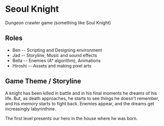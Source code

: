 # Seoul Knight
Dungeon crawler game (something like Soul Knight)

## Roles
* Ben -- Scripting and Designing environment
* Jad -- Storyline, Music and sound effects
* Bella -- Enemies (A* algorithm), Animations
* Hiroshi -- Assets and making pixel arts

## Game Theme / Storyline

A knight has been killed in battle and in his final moments he dreams of his life. But, as death approaches, he starts to see things he doesn't remember, and his memory starts to fight back. Enemies appear, and the dreams get increasingly labyrinthine.

The first level presents our hero in the house where he was born. 
